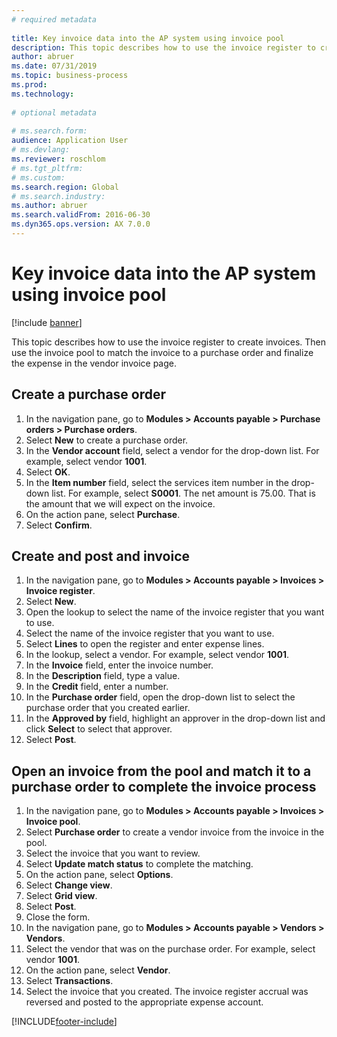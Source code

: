 ```yaml
--- 
# required metadata 
 
title: Key invoice data into the AP system using invoice pool
description: This topic describes how to use the invoice register to create invoices. 
author: abruer
ms.date: 07/31/2019
ms.topic: business-process 
ms.prod:  
ms.technology:  
 
# optional metadata 
 
# ms.search.form:   
audience: Application User 
# ms.devlang:  
ms.reviewer: roschlom
# ms.tgt_pltfrm:  
# ms.custom:  
ms.search.region: Global
# ms.search.industry: 
ms.author: abruer
ms.search.validFrom: 2016-06-30 
ms.dyn365.ops.version: AX 7.0.0 
---
```

# Key invoice data into the AP system using invoice pool

[!include [banner](../../includes/banner.md)]

This topic describes how to use the invoice register to create invoices. Then use the invoice pool to match the invoice to a purchase order and finalize the expense in the vendor invoice page.


## Create a purchase order
1. In the navigation pane, go to **Modules > Accounts payable > Purchase orders > Purchase orders**.
2. Select **New** to create a purchase order.
3. In the **Vendor account** field, select a vendor for the drop-down list. For example, select vendor **1001**.
4. Select **OK**.
5. In the **Item number** field, select the services item number in the drop-down list. For example, select **S0001**. The net amount is 75.00.  That is the amount that we will expect on the invoice.  
6. On the action pane, select **Purchase**.
7. Select **Confirm**.

## Create and post and invoice
1. In the navigation pane, go to **Modules > Accounts payable > Invoices > Invoice register**.
2. Select **New**.
3. Open the lookup to select the name of the invoice register that you want to use.
4. Select the name of the invoice register that you want to use.
5. Select **Lines** to open the register and enter expense lines.
6. In the lookup, select a vendor. For example, select vendor **1001**.
7. In the **Invoice** field, enter the invoice number.
8. In the **Description** field, type a value.
9. In the **Credit** field, enter a number.
10. In the **Purchase order** field, open the drop-down list to select the purchase order that you created earlier.
11. In the **Approved by** field, highlight an approver in the drop-down list and click **Select** to select that approver.
12. Select **Post**.

## Open an invoice from the pool and match it to a purchase order to complete the invoice process
1. In the navigation pane, go to **Modules > Accounts payable > Invoices > Invoice pool**.
2. Select **Purchase order** to create a vendor invoice from the invoice in the pool.
3. Select the invoice that you want to review.
4. Select **Update match status** to complete the matching.
5. On the action pane, select **Options**.
6. Select **Change view**.
7. Select **Grid view**.
8. Select **Post**.
9. Close the form.
10. In the navigation pane, go to **Modules > Accounts payable > Vendors > Vendors**.
11. Select the vendor that was on the purchase order. For example, select vendor **1001**.
12. On the action pane, select **Vendor**.
13. Select **Transactions**.
14. Select the invoice that you created. The invoice register accrual was reversed and posted to the appropriate expense account.  



[!INCLUDE[footer-include](../../../includes/footer-banner.md)]